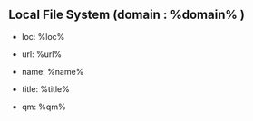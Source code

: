 
## Local File System (domain : %domain% )

- loc: %loc%
- url: %url%

- name: %name%
- title: %title%

- qm: %qm%
